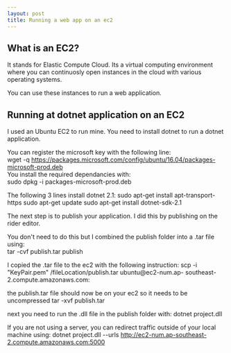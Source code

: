 ```yaml
---
layout: post
title: Running a web app on an ec2
---
```


## What is an EC2?
It stands for Elastic Compute Cloud.  Its a virtual computing environment where you can continuosly open instances 
in the cloud with various operating systems.

You can use these instances to run a web application.

## Running at dotnet application on an EC2
I used an Ubuntu EC2 to run mine.
You need to install dotnet to run a dotnet application.

You can register the microsoft key with the following line:  
wget -q https://packages.microsoft.com/config/ubuntu/16.04/packages-microsoft-prod.deb  
You install the required dependancies with:  
sudo dpkg -i packages-microsoft-prod.deb

The following 3 lines install dotnet 2.1:
sudo apt-get install apt-transport-https
sudo apt-get update
sudo apt-get install dotnet-sdk-2.1


The next step is to publish your application.  I did this by publishing on the rider editor.

You don't need to do this but I combined the publish folder into a .tar file using:  
tar -cvf publish.tar publish

I copied the .tar file to the ec2 with the following instruction:
scp -i "KeyPair.pem" /fileLocation/publish.tar ubuntu@ec2-num.ap-
southeast-2.compute.amazonaws.com:

the publish.tar file should now be on your ec2 so it needs to be uncompressed
tar -xvf publish.tar

next you need to run the .dll file in the publish folder with:
dotnet project.dll

If you are not using a server, you can redirect traffic outside of your local machine using:
dotnet project.dll --urls http://ec2-num.ap-southeast-2.compute.amazonaws.com:5000
